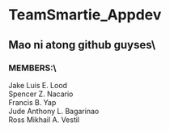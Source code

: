 # TeamSmartie_Appdev
## Mao ni atong github guyses\
### MEMBERS:\
Jake Luis E. Lood\
Spencer Z. Nacario\
Francis B. Yap\
Jude Anthony L. Bagarinao\
Ross Mikhail A. Vestil